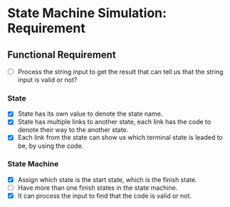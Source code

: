 # State Machine Simulation: Requirement

## Functional Requirement

- [ ] Process the string input to get the result that can tell us that the string input is valid or not?

### State

- [x] State has its own value to denote the state name.
- [x] State has multiple links to another state, each link has the code to denote their way to the another state.
- [x] Each link from the state can show us which terminal state is leaded to be, by using the code.

### State Machine

- [x] Assign which state is the start state, which is the finish state.
- [ ] Have more than one finish states in the state machine.
- [x] It can process the input to find that the code is valid or not.
